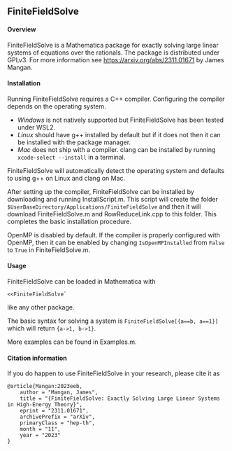 ## FiniteFieldSolve

#### Overview
FiniteFieldSolve is a Mathematica package for exactly solving large linear systems of equations over the rationals.  The package is distributed under GPLv3.  For more information see <https://arxiv.org/abs/2311.01671> by James Mangan.

#### Installation
Running FiniteFieldSolve requires a C++ compiler.  Configuring the compiler depends on the operating system.
- *Windows* is not natively supported but FiniteFieldSolve has been tested under WSL2.
- *Linux* should have g++ installed by default but if it does not then it can be installed with the package manager.
- *Mac* does not ship with a compiler.  clang can be installed by running `xcode-select --install` in a terminal.

FiniteFieldSolve will automatically detect the operating system and defaults to using g++ on Linux and clang on Mac.

After setting up the compiler, FiniteFieldSolve can be installed by downloading and running InstallScript.m.  This script will create the folder `$UserBaseDirectory/Applications/FiniteFieldSolve` and then it will download FiniteFieldSolve.m and RowReduceLink.cpp to this folder.  This completes the basic installation procedure.

OpenMP is disabled by default.  If the compiler is properly configured with OpenMP, then it can be enabled by changing `IsOpenMPInstalled` from `False` to `True` in FiniteFieldSolve.m.

#### Usage

FiniteFieldSolve can be loaded in Mathematica with
```
<<FiniteFieldSolve`
```
like any other package.

The basic syntax for solving a system is `FiniteFieldSolve[{a==b, a==1}]` which will return `{a->1, b->1}`.

More examples can be found in Examples.m.

#### Citation information

If you do happen to use FiniteFieldSolve in your research, please cite it as
```
@article{Mangan:2023eeb,
    author = "Mangan, James",
    title = "{FiniteFieldSolve: Exactly Solving Large Linear Systems in High-Energy Theory}",
    eprint = "2311.01671",
    archivePrefix = "arXiv",
    primaryClass = "hep-th",
    month = "11",
    year = "2023"
}
```
